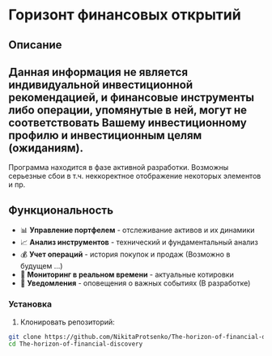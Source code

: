 # Горизонт финансовых открытий 

## Описание
## Данная информация не является индивидуальной инвестиционной рекомендацией, и финансовые инструменты либо операции, упомянутые в ней, могут не соответствовать Вашему инвестиционному профилю и инвестиционным целям (ожиданиям).
Программа находится в фазе активной разработки. Возможны серьезные сбои в т.ч. неккоректное отображение некоторых элементов и пр.

## Функциональность

- 📊 **Управление портфелем** - отслеживание активов и их динамики
- 📈 **Анализ инструментов** - технический и фундаментальный анализ
- 💰 **Учет операций** - история покупок и продаж (Возможно в будущем ...)
- 📱 **Мониторинг в реальном времени** - актуальные котировки
- 🔔 **Уведомления** - оповещения о важных событиях (В разработке)

### Установка

1. Клонировать репозиторий:
```bash
git clone https://github.com/NikitaProtsenko/The-horizon-of-financial-discovery.git
cd The-horizon-of-financial-discovery

